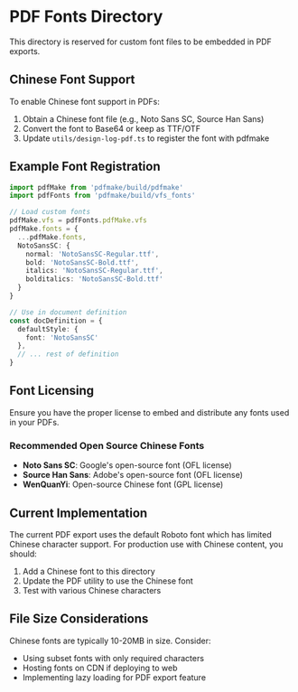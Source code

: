 # PDF Fonts Directory

This directory is reserved for custom font files to be embedded in PDF exports.

## Chinese Font Support

To enable Chinese font support in PDFs:

1. Obtain a Chinese font file (e.g., Noto Sans SC, Source Han Sans)
2. Convert the font to Base64 or keep as TTF/OTF
3. Update `utils/design-log-pdf.ts` to register the font with pdfmake

## Example Font Registration

```typescript
import pdfMake from 'pdfmake/build/pdfmake'
import pdfFonts from 'pdfmake/build/vfs_fonts'

// Load custom fonts
pdfMake.vfs = pdfFonts.pdfMake.vfs
pdfMake.fonts = {
  ...pdfMake.fonts,
  NotoSansSC: {
    normal: 'NotoSansSC-Regular.ttf',
    bold: 'NotoSansSC-Bold.ttf',
    italics: 'NotoSansSC-Regular.ttf',
    bolditalics: 'NotoSansSC-Bold.ttf'
  }
}

// Use in document definition
const docDefinition = {
  defaultStyle: {
    font: 'NotoSansSC'
  },
  // ... rest of definition
}
```

## Font Licensing

Ensure you have the proper license to embed and distribute any fonts used in your PDFs.

### Recommended Open Source Chinese Fonts

- **Noto Sans SC**: Google's open-source font (OFL license)
- **Source Han Sans**: Adobe's open-source font (OFL license)
- **WenQuanYi**: Open-source Chinese font (GPL license)

## Current Implementation

The current PDF export uses the default Roboto font which has limited Chinese character support. For production use with Chinese content, you should:

1. Add a Chinese font to this directory
2. Update the PDF utility to use the Chinese font
3. Test with various Chinese characters

## File Size Considerations

Chinese fonts are typically 10-20MB in size. Consider:
- Using subset fonts with only required characters
- Hosting fonts on CDN if deploying to web
- Implementing lazy loading for PDF export feature

